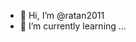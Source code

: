 - 👋 Hi, I’m @ratan2011
- 🌱 I’m currently learning ...


<!---
ratan2011/ratan2011 is a ✨ special ✨ repository because its `README.md` (this file) appears on your GitHub profile.
You can click the Preview link to take a look at your changes.
--->
